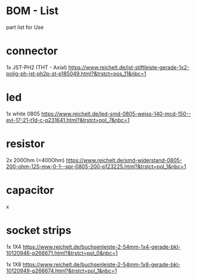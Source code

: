 # BOM - List

part list for Use

# connector
1x JST-PH2 (THT - Axial)  https://www.reichelt.de/jst-stiftleiste-gerade-1x2-polig-ph-jst-ph2p-st-p185049.html?&trstct=pos_11&nbc=1

# led
1x white 0805  https://www.reichelt.de/led-smd-0805-weiss-140-mcd-150--evl-17-21-t1d-c-p231641.html?&trstct=pol_7&nbc=1

# resistor
2x 200Ohm (=400Ohm) https://www.reichelt.de/smd-widerstand-0805-200-ohm-125-mw-0-1--spr-0805-200-p123225.html?&trstct=pol_1&nbc=1

# capacitor
x

# socket strips
1x 1X4 https://www.reichelt.de/buchsenleiste-2-54mm-1x4-gerade-bkl-10120946-p266671.html?&trstct=pol_0&nbc=1

1x 1X8 https://www.reichelt.de/buchsenleiste-2-54mm-1x8-gerade-bkl-10120949-p266674.html?&trstct=pol_1&nbc=1  
